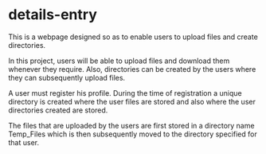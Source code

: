 # details-entry

This is a webpage designed so as to enable users to upload files and create directories.

In this project, users will be able to upload files and download them whenever they require. Also, directories can be created by the users where they can subsequently upload files.

A user must register his profile. During the time of registration a unique directory is created where the user files are stored and also where the user directories created are stored.

The files that are uploaded by the users are first stored in a directory name Temp_Files which is then subsequently moved to the directory specified for that user.

